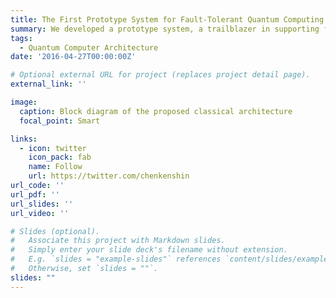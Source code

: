 ```yaml
---
title: The First Prototype System for Fault-Tolerant Quantum Computing
summary: We developed a prototype system, a trailblazer in supporting fault-tolerant quantum computing. Its design ingeniously addresses scalability, ensuring that control overhead does not increase with the number of qubits. <font color="#0000dd">Integrated with our modular decoding firmware, this system demonstrates unparalleled scalability potential in the realm of fault-tolerant quantum computing.</font> We have established and rigorously tested a comprehensive end-to-end system using our in-house fluxonium quantum chip. This work has been recognized and published in the ***ACM Transactions on Quantum Computing***.
tags:
  - Quantum Computer Architecture
date: '2016-04-27T00:00:00Z'

# Optional external URL for project (replaces project detail page).
external_link: ''

image:
  caption: Block diagram of the proposed classical architecture
  focal_point: Smart

links:
  - icon: twitter
    icon_pack: fab
    name: Follow
    url: https://twitter.com/chenkenshin
url_code: ''
url_pdf: ''
url_slides: ''
url_video: ''

# Slides (optional).
#   Associate this project with Markdown slides.
#   Simply enter your slide deck's filename without extension.
#   E.g. `slides = "example-slides"` references `content/slides/example-slides.md`.
#   Otherwise, set `slides = ""`.
slides: ""
---
```

